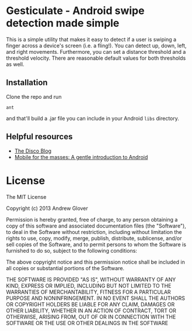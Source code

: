 # Gesticulate - Android swipe detection made simple

This is a simple utility that makes it easy to detect if a user is swiping a finger across a device's screen (i.e. a fling!). You can detect
up, down, left, and right movements. Furthermore, you can set a distance threshold and a threshold velocity. There are reasonable default
values for both thresholds as well.


## Installation

Clone the repo and run

`ant` 

and that'll build a .jar file you can include in your Android `libs` directory. 


## Helpful resources

* [The Disco Blog](http://thediscoblog.com/)
* [Mobile for the masses: A gentle introduction to Android](http://www.ibm.com/developerworks/library/j-mobileforthemasses1/)

# License

The MIT License

Copyright (c) 2013 Andrew Glover

Permission is hereby granted, free of charge, to any person obtaining a copy of this software and associated documentation files (the "Software"), to deal in the Software without restriction, including without limitation the rights to use, copy, modify, merge, publish, distribute, sublicense, and/or sell copies of the Software, and to permit persons to whom the Software is furnished to do so, subject to the following conditions:

The above copyright notice and this permission notice shall be included in all copies or substantial portions of the Software.

THE SOFTWARE IS PROVIDED "AS IS", WITHOUT WARRANTY OF ANY KIND, EXPRESS OR IMPLIED, INCLUDING BUT NOT LIMITED TO THE WARRANTIES OF MERCHANTABILITY, FITNESS FOR A PARTICULAR PURPOSE AND NONINFRINGEMENT. IN NO EVENT SHALL THE AUTHORS OR COPYRIGHT HOLDERS BE LIABLE FOR ANY CLAIM, DAMAGES OR OTHER LIABILITY, WHETHER IN AN ACTION OF CONTRACT, TORT OR OTHERWISE, ARISING FROM, OUT OF OR IN CONNECTION WITH THE SOFTWARE OR THE USE OR OTHER DEALINGS IN THE SOFTWARE